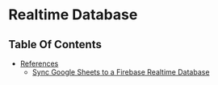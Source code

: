 # Realtime Database

## Table Of Contents
- [References]()
    - [Sync Google Sheets to a Firebase Realtime Database](https://medium.com/firebase-developers/sheets-to-firebase-33132e31935b#:~:text=In%20the%20menu%2C%20go%20to%20Run%20%2D%3E%20Run%20function%20%2D,and%20upload%20data%20to%20Firebase.)